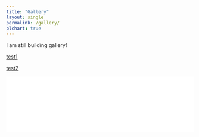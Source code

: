 ```yaml
---
title: "Gallery"
layout: single
permalink: /gallery/
plchart: true
---
```


I am still building gallery!

[test1](/scatter-aqi-color.html)

[test2](/scatter-aqi-color.html)

<iframe 
  id="chart"
  src="/scatter-aqi-color.html"
  frameborder="0" 
  scrolling="no" 
  style="width: 100%">
</iframe>